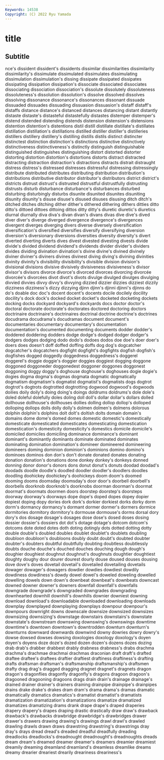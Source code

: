 ```yaml
---
Keywords: 14538
Copyright: (C) 2022 Ryu Yamada
---
```



# title

## Subtitle
nce's dissident dissident's dissidents dissimilar dissimilarities dissimilarity dissimilarity's
dissimulate dissimulated dissimulates dissimulating dissimulation dissimulation's dissing dissipate dissipated dissipates
dissipating dissipation dissipation's dissociate dissociated dissociates dissociating dissociation dissociation's dissolute
dissolutely dissoluteness dissoluteness's dissolution dissolution's dissolve dissolved dissolves dissolving dissonance
dissonance's dissonances dissonant dissuade dissuaded dissuades dissuading dissuasion dissuasion's distaff
distaff's distaffs distance distance's distanced distances distancing distant distantly distaste
distaste's distasteful distastefully distastes distemper distemper's distend distended distending distends
distension distension's distensions distention distention's distentions distil distill distillate distillate's
distillates distillation distillation's distillations distilled distiller distiller's distilleries distillers distillery
distillery's distilling distills distils distinct distincter distinctest distinction distinction's distinctions
distinctive distinctively distinctiveness distinctiveness's distinctly distinguish distinguishable distinguished distinguishes distinguishing
distort distorted distorter distorting distortion distortion's distortions distorts distract distracted
distracting distraction distraction's distractions distracts distrait distraught distress distress's distressed
distresses distressful distressing distressingly distribute distributed distributes distributing distribution distribution's
distributions distributive distributor distributor's distributors district district's districts distrust distrust's
distrusted distrustful distrustfully distrusting distrusts disturb disturbance disturbance's disturbances disturbed
disturbing disturbingly disturbs disunite disunited disunites disuniting disunity disunity's disuse
disuse's disused disuses disusing ditch ditch's ditched ditches ditching dither
dither's dithered dithering dithers ditties ditto ditto's dittoed dittoes dittoing
dittos ditty ditty's diuretic diuretic's diuretics diurnal diurnally diva diva's
divan divan's divans divas dive dive's dived diver diver's diverge
diverged divergence divergence's divergences divergent diverges diverging divers diverse diversely
diversification diversification's diversified diversifies diversify diversifying diversion diversion's diversionary diversions
diversities diversity diversity's divert diverted diverting diverts dives divest divested
divesting divests divide divide's divided dividend dividend's dividends divider divider's
dividers divides dividing divination divination's divine divine's divined divinely diviner
diviner's diviners divines divinest diving diving's divining divinities divinity divinity's
divisibility divisibility's divisible division division's divisional divisions divisive divisively divisiveness
divisiveness's divisor divisor's divisors divorce divorce's divorced divorces divorcing divorcée
divorcée's divorcées divot divot's divots divulge divulged divulges divulging divvied
divvies divvy divvy's divvying dizzied dizzier dizzies dizziest dizzily dizziness
dizziness's dizzy dizzying djinn djinn's djinni djinni's djinns do do's
doable doc doc's docent docent's docents docile docilely docility docility's
dock dock's docked docket docket's docketed docketing dockets docking docks
dockyard dockyard's dockyards docs doctor doctor's doctoral doctorate doctorate's doctorates
doctored doctoring doctors doctrinaire doctrinaire's doctrinaires doctrinal doctrine doctrine's doctrines
docudrama docudrama's docudramas document document's documentaries documentary documentary's documentation documentation's
documented documenting documents dodder dodder's doddered doddering dodders dodge dodge's
dodged dodger dodger's dodgers dodges dodging dodo dodo's dodoes dodos
doe doe's doer doer's doers does doesn't doff doffed doffing
doffs dog dog's dogcatcher dogcatcher's dogcatchers dogfight dogfight's dogfights dogfish
dogfish's dogfishes dogged doggedly doggedness doggedness's doggerel doggerel's doggie doggie's
doggier doggies doggiest dogging doggone doggoned doggoneder doggonedest doggoner doggones
doggonest doggoning doggy doggy's doghouse doghouse's doghouses dogie dogie's dogies
dogma dogma's dogmas dogmata dogmatic dogmatically dogmatism dogmatism's dogmatist dogmatist's
dogmatists dogs dogtrot dogtrot's dogtrots dogtrotted dogtrotting dogwood dogwood's dogwoods
doilies doily doily's doing doing's doings doldrums doldrums's dole dole's
doled doleful dolefully doles doling doll doll's dollar dollar's dollars
dolled dollhouse dollhouse's dollhouses dollies dolling dollop dollop's dolloped dolloping
dollops dolls dolly dolly's dolmen dolmen's dolmens dolorous dolphin dolphin's
dolphins dolt dolt's doltish dolts domain domain's domains dome dome's
domed domes domestic domestic's domestically domesticate domesticated domesticates domesticating domestication
domestication's domesticity domesticity's domestics domicile domicile's domiciled domiciles domiciling dominance
dominance's dominant dominant's dominantly dominants dominate dominated dominates dominating domination
domination's domineer domineered domineering domineers doming dominion dominion's dominions domino
domino's dominoes dominos don don's don't donate donated donates donating
donation donation's donations done donkey donkey's donkeys donned donning donor
donor's donors dons donut donut's donuts doodad doodad's doodads doodle
doodle's doodled doodler doodler's doodlers doodles doodling doohickey doohickey's doohickeys
doom doom's doomed dooming dooms doomsday doomsday's door door's doorbell
doorbell's doorbells doorknob doorknob's doorknobs doorman doorman's doormat doormat's doormats
doormen doors doorstep doorstep's doorsteps doorway doorway's doorways dope dope's
doped dopes dopey dopier dopiest doping dopy dories dork dork's
dorkier dorkiest dorks dorky dorm dorm's dormancy dormancy's dormant dormer
dormer's dormers dormice dormitories dormitory dormitory's dormouse dormouse's dorms dorsal
dory dory's dos dosage dosage's dosages dose dose's dosed doses
dosing dossier dossier's dossiers dot dot's dotage dotage's dotcom dotcom's
dotcoms dote doted dotes doth doting dotingly dots dotted dotting
dotty double double's doubled doubles doublet doublet's doublets doubling doubloon
doubloon's doubloons doubly doubt doubt's doubted doubter doubter's doubters doubtful
doubtfully doubting doubtless doubtlessly doubts douche douche's douched douches douching
dough dough's doughier doughiest doughnut doughnut's doughnuts doughtier doughtiest doughty
doughy dour dourer dourest dourly douse doused douses dousing dove
dove's doves dovetail dovetail's dovetailed dovetailing dovetails dowager dowager's dowagers
dowdier dowdies dowdiest dowdily dowdiness dowdiness's dowdy dowel dowel's doweled
doweling dowelled dowelling dowels down down's downbeat downbeat's downbeats downcast
downed downer downer's downers downfall downfall's downfalls downgrade downgrade's downgraded
downgrades downgrading downhearted downhill downhill's downhills downier downiest downing download
download's downloadable downloaded downloading downloads downplay downplayed downplaying downplays downpour
downpour's downpours downright downs downscale downsize downsized downsizes downsizing downsizing's
downstage downstairs downstairs's downstate downstate's downstream downswing downswing's downswings downtime
downtime's downtown downtown's downtrodden downturn downturn's downturns downward downwards downwind
downy dowries dowry dowry's dowse dowsed dowses dowsing doxologies doxology
doxology's doyen doyen's doyens doze doze's dozed dozen dozen's dozens
dozes dozing drab drab's drabber drabbest drably drabness drabness's drabs
drachma drachma's drachmae drachmai drachmas draconian draft draft's drafted draftee
draftee's draftees draftier draftiest draftiness draftiness's drafting drafts draftsman draftsman's
draftsmanship draftsmanship's draftsmen drafty drag drag's dragged dragging dragnet dragnet's
dragnets dragon dragon's dragonflies dragonfly dragonfly's dragons dragoon dragoon's dragooned
dragooning dragoons drags drain drain's drainage drainage's drained drainer drainer's
drainers draining drainpipe drainpipe's drainpipes drains drake drake's drakes dram
dram's drama drama's dramas dramatic dramatically dramatics dramatics's dramatist dramatist's
dramatists dramatization dramatization's dramatizations dramatize dramatized dramatizes dramatizing drams drank
drape drape's draped draperies drapery drapery's drapes draping drastic drastically
draw draw's drawback drawback's drawbacks drawbridge drawbridge's drawbridges drawer drawer's
drawers drawing drawing's drawings drawl drawl's drawled drawling drawls drawn
draws drawstring drawstring's drawstrings dray dray's drays dread dread's dreaded
dreadful dreadfully dreading dreadlocks dreadlocks's dreadnought dreadnought's dreadnoughts dreads dream
dream's dreamed dreamer dreamer's dreamers dreamier dreamiest dreamily dreaming dreamland
dreamland's dreamless dreamlike dreams dreamy drearier dreariest drearily dreariness dreariness's
